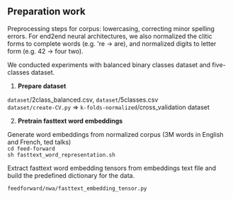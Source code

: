 ## Preparation work
 
Preprocessing steps for corpus: lowercasing, correcting minor spelling errors. For end2end neural architectures, we also normalized the clitic forms to complete words (e.g. 're -> are), and normalized digits to letter form (e.g. 42 -> four two).

We conducted experiments with balanced binary classes dataset and five-classes dataset. 

1. **Prepare dataset**

`dataset`/2class_balanced.csv, `dataset`/5classes.csv <br/>
`dataset/create-CV.py` => `k-folds-normalized`/cross_validation dataset 

2. **Pretrain fasttext word embeddings**

Generate word embeddings from normalized corpus (3M words in English and French, ted talks) <br/> 
`cd feed-forward` <br/> 
`sh fasttext_word_representation.sh`

Extract fasttext word embedding tensors from embeddings text file and build the predefined dictionary for the data. 

`feedforward/nwa/fasttext_embedding_tensor.py`


